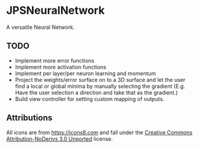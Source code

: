 # JPSNeuralNetwork
A versatile Neural Network.

## TODO
- Implement more error functions
- Implement more activation functions
- Implement per layer/per neuron learning and momentum
- Project the weights/error surface on to a 3D surface and let the user find a local or global minima by manually selecting the gradient (E.g. Have the user selection a direction and take that as the gradient.)
- Build view controller for setting custom mapping of outputs.

## Attributions
All icons are from https://icons8.com and fall under the [Creative Commons Attribution-NoDerivs 3.0 Unported](https://creativecommons.org/licenses/by-nd/3.0/) license.
